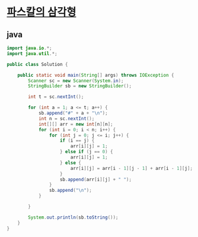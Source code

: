 # [파스칼의 삼각형](https://swexpertacademy.com/main/code/problem/problemDetail.do?problemLevel=2&contestProbId=AV5P0-h6Ak4DFAUq&categoryId=AV5P0-h6Ak4DFAUq&categoryType=CODE&problemTitle=&orderBy=FIRST_REG_DATETIME&selectCodeLang=ALL&select-1=2&pageSize=10&pageIndex=1)


## java
``` java
import java.io.*;
import java.util.*;

public class Solution {

	public static void main(String[] args) throws IOException {
		Scanner sc = new Scanner(System.in);
		StringBuilder sb = new StringBuilder();

		int t = sc.nextInt();

		for (int a = 1; a <= t; a++) {
			sb.append("#" + a + "\n");
			int n = sc.nextInt();
			int[][] arr = new int[n][n];
			for (int i = 0; i < n; i++) {
				for (int j = 0; j <= i; j++) {
					if (i == j) {
						arr[i][j] = 1;
					} else if (j == 0) {
						arr[i][j] = 1;
					} else {
						arr[i][j] = arr[i - 1][j - 1] + arr[i - 1][j];
					}
					sb.append(arr[i][j] + " ");
				}
				sb.append("\n");
			}

		}

		System.out.println(sb.toString());
	}
}
```